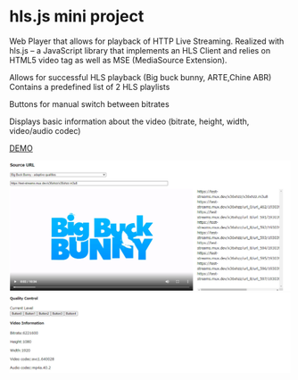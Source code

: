 # hls.js mini project
 Web Player that allows for playback of HTTP Live Streaming. Realized with hls.js – a JavaScript library that implements an HLS Client and relies on HTML5 video tag as well as MSE (MediaSource Extension). 

Allows for successful HLS playback 
(Big buck bunny, ARTE,Chine ABR) 
Contains a predefined list of 2 HLS playlists 

Buttons for manual switch between bitrates

Displays basic information about the video (bitrate, height, width, video/audio codec)

 
[DEMO](https://sho373.github.io/hls.js-miniproject/micro-project/videos/)

![alt tag](example.jpg)
![alt tag](example2.jpg)

